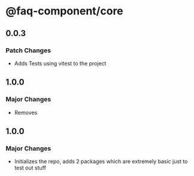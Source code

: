 # @faq-component/core

## 0.0.3

### Patch Changes

- Adds Tests using vitest to the project

## 1.0.0

### Major Changes

- Removes

## 1.0.0

### Major Changes

- Initializes the repo, adds 2 packages which are extremely basic just to test out stuff
